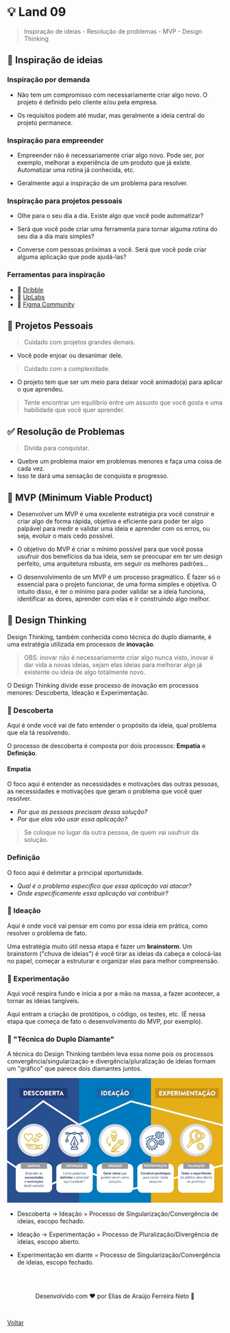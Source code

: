# 💡 Land 09

> Inspiração de ideias - Resolução de problemas - MVP - Design Thinking

## 💭 Inspiração de ideias

### Inspiração por demanda

- Não tem um compromisso com necessariamente criar algo novo. O projeto é definido pelo cliente e/ou pela empresa.

- Os requisitos podem até mudar, mas geralmente a ideia central do projeto permanece.

### Inspiração para empreender

- Empreender não é necessariamente criar algo novo. Pode ser, por exemplo, melhorar a experiência de um produto que já existe. Automatizar uma rotina já conhecida, etc.

- Geralmente aqui a inspiração de um problema para resolver.

### Inspiração para projetos pessoais

- Olhe para o seu dia a dia. Existe algo que você pode automatizar?

- Será que você pode criar uma ferramenta para tornar alguma rotina do seu dia a dia mais simples?

- Converse com pessoas próximas a você. Será que você pode criar alguma aplicação que pode ajudá-las?

### Ferramentas para inspiração

- 📌 [Dribble](https://dribbble.com/)
- 📌 [UpLabs](https://www.uplabs.com/)
- 📌 [Figma Community](https://www.figma.com/community)

## 🎯 Projetos Pessoais

> Cuidado com projetos grandes demais.

- Você pode enjoar ou desanimar dele.

> Cuidado com a complexidade.

- O projeto tem que ser um meio para deixar você animado(a) para aplicar o que aprendeu.

> Tente encontrar um equilíbrio entre um assunto que você gosta e uma habilidade que você quer aprender.

## ✅ Resolução de Problemas

> Divida para conquistar.

- Quebre um problema maior em problemas menores e faça uma coisa de cada vez.
- Isso te dará uma sensação de conquista e progresso.

## 🤏 MVP (Minimum Viable Product)

- Desenvolver um MVP é uma excelente estratégia pra você construir e criar algo de forma rápida, objetiva e eficiente para poder ter algo palpável para medir e validar uma ideia e aprender com os erros, ou seja, evoluir o mais cedo possível.

- O objetivo do MVP é criar o mínimo possível para que você possa usufruir dos benefícios da tua ideia, sem se preocupar em ter um design perfeito, uma arquitetura robusta, em seguir os melhores padrões...

- O desenvolvimento de um MVP é um processo pragmático. É fazer só o essencial para o projeto funcionar, de uma forma simples e objetiva. O intuito disso, é ter o mínimo para poder validar se a ideia funciona, identificar as dores, aprender com elas e ir construindo algo melhor.

## 🧠 Design Thinking

Design Thinking, também conhecida como técnica do duplo diamante, é uma estratégia utilizada em processos de **inovação**.

> OBS: inovar não é necessariamente criar algo nunca visto, inovar é dar vida a novas ideias, sejam elas ideias para melhorar algo já existente ou ideia de algo totalmente novo.

O Design Thinking divide esse processo de inovação em processos menores: Descoberta, Ideação e Experimentação.

### 🧐 Descoberta

Aqui é onde você vai de fato entender o propósito da ideia, qual problema que ela tá resolvendo.

O processo de descoberta é composta por dois processos: **Empatia** e **Definição**.

#### Empatia

O foco aqui é entender as necessidades e motivações das outras pessoas, as necessidades e motivações que geram o problema que você quer resolver.

- _Por que as pessoas precisam dessa solução?_
- _Por que elas vão usar essa aplicação?_

> Se coloque no lugar da outra pessoa, de quem vai usufruir da solução.

### Definição

O foco aqui é delimitar a principal oportunidade.

- _Qual é o problema específico que essa aplicação vai atacar?_
- _Onde especificamente essa aplicação vai contribuir?_

### 🤔 Ideação

Aqui é onde você vai pensar em como por essa ideia em prática, como resolver o problema de fato.

Uma estratégia muito útil nessa etapa é fazer um **brainstorm**. Um brainstorm ("chuva de ideias") é você tirar as ideias da cabeça e colocá-las no papel, começar a estruturar e organizar elas para melhor compreensão.

### 😤 Experimentação

Aqui você respira fundo e inicia a por a mão na massa, a fazer acontecer, a tornar as ideias tangíveis.

Aqui entram a criação de protótipos, o código, os testes, etc. (É nessa etapa que começa de fato o desenvolvimento do MVP, por exemplo).

### 💎 "Técnica do Duplo Diamante"

A técnica do Design Thinking também leva essa nome pois os processos convergência/singularização e divergência/pluralização de ideias formam um "gráfico" que parece dois diamantes juntos.

![Etapas do Design Thinking](./etapas-design-thinking.jpg)

- Descoberta -> Ideação = Processo de Singularização/Convergência de ideias, escopo fechado.

- Ideação -> Experimentação = Processo de Pluralização/Divergência de ideias, escopo aberto.

- Experimentação em diante = Processo de Singularização/Convergência de ideias, escopo fechado.

<br>
<br>

<p align="center"> Desenvolvido com ❤ por Elias de Araújo Ferreira Neto 👋 <p>

<br>

<a href="../../README.md">Voltar</a>
